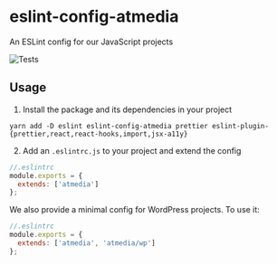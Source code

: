 # eslint-config-atmedia

An ESLint config for our JavaScript projects

![Tests](https://github.com/stephensauceda/eslint-config-atmedia/workflows/Tests/badge.svg)

## Usage

1. Install the package and its dependencies in your project

`yarn add -D eslint eslint-config-atmedia prettier eslint-plugin-{prettier,react,react-hooks,import,jsx-a11y}`

2. Add an `.eslintrc.js` to your project and extend the config

```js
//.eslintrc
module.exports = {
  extends: ['atmedia']
};
```

We also provide a minimal config for WordPress projects. To use it:

```js
//.eslintrc
module.exports = {
  extends: ['atmedia', 'atmedia/wp']
};
```

